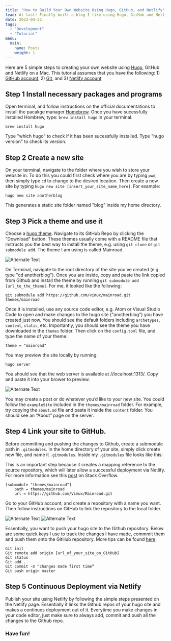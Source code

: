 ```yaml
---
title: "How to Build Your Own Website Using Hugo, GitHub, and Netlify"
lead: At last! Finally built a blog I like using Hugo, GitHub and Netlify!
date: 2022-04-22
tags:
  - "Development"
  - "Tutorial"
menu:
  main:
    name: Posts
    weight: 1
---
```


Here are 5 simple steps to creating your own website using [Hugo], GitHub and Netlify on a Mac. This tutorial assumes that you have the following: 1) [GitHub account], 2) [Git], and 3) [Netlify account]

## Step 1 Install necessary packages and programs

Open terminal, and follow instructions on the official documentations to install the pacakge manager [Homebrew]. Once you have sucessfully installed Hombrew, type: `brew install hugo` in your terminal.

```
brew install hugo
```
Type "which hugo" to check if it has been sucessfully installed. Type "hugo version" to check its version. 

## Step 2 Create a new site

On your terminal, navigate to the folder where you wish to store your website in. To do this you could first check where you are by typing `pwd`, then simply type `cd` to change to the desired location. Then create a new site by typing `hugo new site [insert_your_site_name_here]`. For example:

```
hugo new site anotherblog
```
This generates a static site folder named "blog" inside my home directory.

## Step 3 Pick a theme and use it

Choose a [hugo theme]. Navigate to its GitHub Repo by clicking the "Download" button. These themes usually come with a README file that instructs you the best way to install the theme, e.g. using `git clone` or `git submodule add`. The theme I am using is called Mainroad.

![Alternate Text](/img/mainroad_page.png)

On Terminal, navigate to the root directory of the site you've created (e.g. type "cd anotherblog"). Once you are inside, copy and paste the link copied from Github and install the theme by running `git submodule add [url_to_the_theme]`. For me, it looked like the following:

```
git submodule add https://github.com/vimux/mainroad.git themes/mainroad
```

Once it is installed, use any source code editor, e.g. Atom or Visual Studio Code to open and make changes to the hugo site ("anotherblog") you have created just now. You should see the default folders including `archetypes`, `content`, `static`, etc. Importantly, you should see the theme you have downloaded in the `themes` folder. Then click on the `config.toml` file, and type the name of your theme:

```
theme = "mainroad"
```

You may preview the site locally by running:

```
hugo server
```
You should see that the web server is available at //localhost:1313/. Copy and paste it into your brower to preview.

![Alternate Text](/img/hugo_server.png)

You may create a post or do whatever you’d like to your new site. You could follow the `exampleSite` included in the `themes/mainroad` folder. For example, try copying the `about.md` file and paste it inside the `content` folder. You should see an “About” page on the server.

## Step 4 Link your site to GitHub.

Before committing and pushing the changes to Github, create a submodule path in `.gitmodules`. In the home directory of your site, simply click create new file, and name it `.gitmodules`. Inside my `.gitmodules` file looks like this:

This is an important step because it creates a mapping reference to the source repository, which will later allow a successful deployment via Netlify. For more information see this [post] on Stack Overflow.

```
[submodule "themes/mainroad"]
    path = themes/mainroad
    url = https://github.com/Vimux/Mainroad.git
```

Go to your GitHub account, and create a repository with a name you want. Then follow instructions on GitHub to link the repository to the local folder.

![Alternate Text](/img/github_creat_repo.png)
![Alternate Text](/img/repo_instruct.png)

Essentially, you want to push your hugo site to the Github repository. Below are some quick keys I use to track the changes I have made, commmit them and push them onto the GitHub repository. More tips can be found [here].

```
Git init
Git remote add origin [url_of_your_site_on_GitHub]
Git status
Git add .
Git commit -m “changes made first time”
Git push origin master
```

## Step 5 Continuous Deployment via Netlify

Publish your site using Netlify by following the simple steps presented on the Netlify page. Essentially it links the Github repos of your hugo site and makes a continuos deployment out of it. Everytime you make changes in your code editor, just make sure to always add, commit and push all the changes to the Github repo.

### Have fun!

[GitHub account]: https://github.com/
[Git]: https://git-scm.com/book/en/v2/Getting-Started-Installing-Git
[Netlify account]: https://www.netlify.com/
[Hugo]:https://gohugo.io/documentation/
[Homebrew]: https://brew.sh/
[hugo theme]: https://themes.gohugo.io/
[post]:https://stackoverflow.com/questions/53625208/failing-to-deploy-website-on-netlify-when-trying-to-use-alternate-hexo-theme
[here]: https://www.earthdatascience.org/workshops/intro-version-control-git/basic-git-commands/